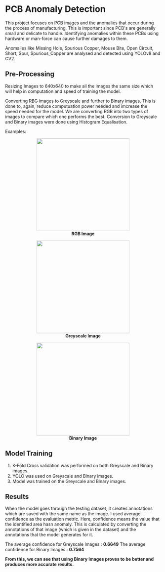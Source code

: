 # PCB Anomaly Detection

This project focuses on PCB images and the anomalies that occur during the process of manufacturing. This is important since PCB's are generally small and delicate to handle. Identifying anomalies within these PCBs using hardware or man-force can cause further damages to them.

Anomalies like Missing Hole, Spurious Copper, Mouse Bite, Open Circuit, Short, Spur, Spurious_Copper are analysed and detected using YOLOv8 and CV2.

## Pre-Processing

Resizing Images to 640x640 to make all the images the same size which will help in computation and speed of training the model.

Converting RBG images to Greyscale and further to Binary images. This is done to, again, reduce computuation power needed and imcrease the speed needed for the model. We are converting RGB into two types of images to compare which one performs the best. Conversion to Greyscale and Binary images were done using Histogram Equalisation.

Examples:

<p align="center">
  <img src="https://github.com/user-attachments/assets/e4b8293d-1eca-4774-83c4-5e5725c5a86a" width="300">
  <br>
  <b>RGB Image</b>
</p>

<p align="center">
  <img src="https://github.com/user-attachments/assets/5d011db8-13b3-46af-8a41-64ef33d25e59" width="300">
  <br>
  <b>Greyscale Image</b>
</p>

<p align="center">
  <img src="https://github.com/user-attachments/assets/e8110494-74cb-495d-b187-f60c84e5f29e" width="300">
  <br>
  <b>Binary Image</b>
</p>

## Model Training

1. K-Fold Cross validation was performed on both Greyscale and Binary images.
2. YOLO was used on Greyscale and Binary images.
3. Model was trained on the Greyscale and Binary images.

## Results

When the model goes through the testing dataset, it creates annotations which are saved with the same name as the image. 
I used average confidence as the evaluation metric. Here, confidence means the value that the identified area hasn anomaly. This is calculated by converting the annotations of that image (which is given in the dataset) and the annotations that the model generates for it.

The average confidence for Greyscale Images : **0.6649**
The average confidence for Binary Images : **0.7564**

**From this, we can see that using Binary Images proves to be better and produces more accurate results.**






